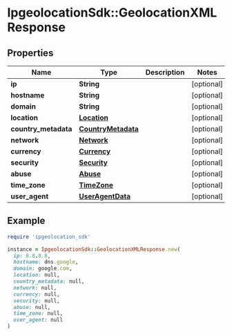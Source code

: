 # IpgeolocationSdk::GeolocationXMLResponse

## Properties

| Name | Type | Description | Notes |
| ---- | ---- | ----------- | ----- |
| **ip** | **String** |  | [optional] |
| **hostname** | **String** |  | [optional] |
| **domain** | **String** |  | [optional] |
| **location** | [**Location**](Location.md) |  | [optional] |
| **country_metadata** | [**CountryMetadata**](CountryMetadata.md) |  | [optional] |
| **network** | [**Network**](Network.md) |  | [optional] |
| **currency** | [**Currency**](Currency.md) |  | [optional] |
| **security** | [**Security**](Security.md) |  | [optional] |
| **abuse** | [**Abuse**](Abuse.md) |  | [optional] |
| **time_zone** | [**TimeZone**](TimeZone.md) |  | [optional] |
| **user_agent** | [**UserAgentData**](UserAgentData.md) |  | [optional] |

## Example

```ruby
require 'ipgeolocation_sdk'

instance = IpgeolocationSdk::GeolocationXMLResponse.new(
  ip: 8.8.8.8,
  hostname: dns.google,
  domain: google.com,
  location: null,
  country_metadata: null,
  network: null,
  currency: null,
  security: null,
  abuse: null,
  time_zone: null,
  user_agent: null
)
```

